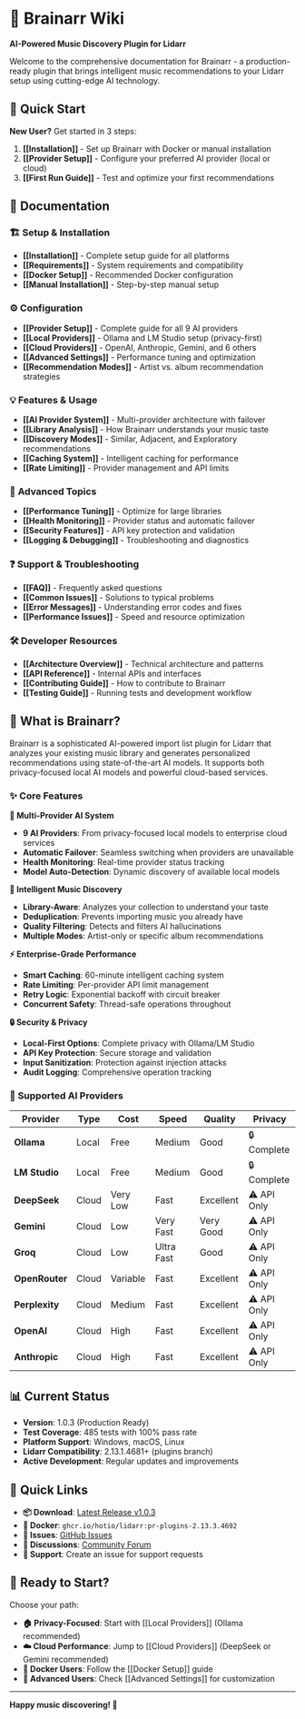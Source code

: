 # 🧠 Brainarr Wiki

**AI-Powered Music Discovery Plugin for Lidarr**

Welcome to the comprehensive documentation for Brainarr - a production-ready plugin that brings intelligent music recommendations to your Lidarr setup using cutting-edge AI technology.

## 🚀 Quick Start

**New User?** Get started in 3 steps:
1. **[[Installation]]** - Set up Brainarr with Docker or manual installation
2. **[[Provider Setup]]** - Configure your preferred AI provider (local or cloud)
3. **[[First Run Guide]]** - Test and optimize your first recommendations

## 📖 Documentation

### 🏗️ **Setup & Installation**
- **[[Installation]]** - Complete setup guide for all platforms
- **[[Requirements]]** - System requirements and compatibility
- **[[Docker Setup]]** - Recommended Docker configuration
- **[[Manual Installation]]** - Step-by-step manual setup

### ⚙️ **Configuration**
- **[[Provider Setup]]** - Complete guide for all 9 AI providers
- **[[Local Providers]]** - Ollama and LM Studio setup (privacy-first)
- **[[Cloud Providers]]** - OpenAI, Anthropic, Gemini, and 6 others
- **[[Advanced Settings]]** - Performance tuning and optimization
- **[[Recommendation Modes]]** - Artist vs. album recommendation strategies

### 💡 **Features & Usage**
- **[[AI Provider System]]** - Multi-provider architecture with failover
- **[[Library Analysis]]** - How Brainarr understands your music taste
- **[[Discovery Modes]]** - Similar, Adjacent, and Exploratory recommendations
- **[[Caching System]]** - Intelligent caching for performance
- **[[Rate Limiting]]** - Provider management and API limits

### 🔧 **Advanced Topics**
- **[[Performance Tuning]]** - Optimize for large libraries
- **[[Health Monitoring]]** - Provider status and automatic failover
- **[[Security Features]]** - API key protection and validation
- **[[Logging & Debugging]]** - Troubleshooting and diagnostics

### ❓ **Support & Troubleshooting**
- **[[FAQ]]** - Frequently asked questions
- **[[Common Issues]]** - Solutions to typical problems
- **[[Error Messages]]** - Understanding error codes and fixes
- **[[Performance Issues]]** - Speed and resource optimization

### 🛠️ **Developer Resources**
- **[[Architecture Overview]]** - Technical architecture and patterns
- **[[API Reference]]** - Internal APIs and interfaces
- **[[Contributing Guide]]** - How to contribute to Brainarr
- **[[Testing Guide]]** - Running tests and development workflow

## 🎯 **What is Brainarr?**

Brainarr is a sophisticated AI-powered import list plugin for Lidarr that analyzes your existing music library and generates personalized recommendations using state-of-the-art AI models. It supports both privacy-focused local AI models and powerful cloud-based services.

### ✨ **Core Features**

**🤖 Multi-Provider AI System**
- **9 AI Providers**: From privacy-focused local models to enterprise cloud services
- **Automatic Failover**: Seamless switching when providers are unavailable
- **Health Monitoring**: Real-time provider status tracking
- **Model Auto-Detection**: Dynamic discovery of available local models

**🎵 Intelligent Music Discovery** 
- **Library-Aware**: Analyzes your collection to understand your taste
- **Deduplication**: Prevents importing music you already have
- **Quality Filtering**: Detects and filters AI hallucinations
- **Multiple Modes**: Artist-only or specific album recommendations

**⚡ Enterprise-Grade Performance**
- **Smart Caching**: 60-minute intelligent caching system
- **Rate Limiting**: Per-provider API limit management
- **Retry Logic**: Exponential backoff with circuit breaker
- **Concurrent Safety**: Thread-safe operations throughout

**🔒 Security & Privacy**
- **Local-First Options**: Complete privacy with Ollama/LM Studio
- **API Key Protection**: Secure storage and validation
- **Input Sanitization**: Protection against injection attacks
- **Audit Logging**: Comprehensive operation tracking

### 🌟 **Supported AI Providers**

| Provider | Type | Cost | Speed | Quality | Privacy |
|----------|------|------|--------|---------|---------|
| **Ollama** | Local | Free | Medium | Good | 🔒 Complete |
| **LM Studio** | Local | Free | Medium | Good | 🔒 Complete |
| **DeepSeek** | Cloud | Very Low | Fast | Excellent | ⚠️ API Only |
| **Gemini** | Cloud | Low | Very Fast | Very Good | ⚠️ API Only |
| **Groq** | Cloud | Low | Ultra Fast | Good | ⚠️ API Only |
| **OpenRouter** | Cloud | Variable | Fast | Excellent | ⚠️ API Only |
| **Perplexity** | Cloud | Medium | Fast | Excellent | ⚠️ API Only |
| **OpenAI** | Cloud | High | Fast | Excellent | ⚠️ API Only |
| **Anthropic** | Cloud | High | Fast | Excellent | ⚠️ API Only |

## 📊 **Current Status**

- **Version**: 1.0.3 (Production Ready)
- **Test Coverage**: 485 tests with 100% pass rate
- **Platform Support**: Windows, macOS, Linux
- **Lidarr Compatibility**: 2.13.1.4681+ (plugins branch)
- **Active Development**: Regular updates and improvements

## 🔗 **Quick Links**

- **📦 Download**: [Latest Release v1.0.3](https://github.com/RicherTunes/Brainarr/releases/tag/v1.0.3)
- **🐳 Docker**: `ghcr.io/hotio/lidarr:pr-plugins-2.13.3.4692`
- **🐛 Issues**: [GitHub Issues](https://github.com/RicherTunes/Brainarr/issues)
- **💬 Discussions**: [Community Forum](https://github.com/RicherTunes/Brainarr/discussions)
- **📧 Support**: Create an issue for support requests

## 🎉 **Ready to Start?**

Choose your path:
- **🏠 Privacy-Focused**: Start with [[Local Providers]] (Ollama recommended)
- **☁️ Cloud Performance**: Jump to [[Cloud Providers]] (DeepSeek or Gemini recommended)
- **🐳 Docker Users**: Follow the [[Docker Setup]] guide
- **🔧 Advanced Users**: Check [[Advanced Settings]] for customization

---

**Happy music discovering! 🎵**
